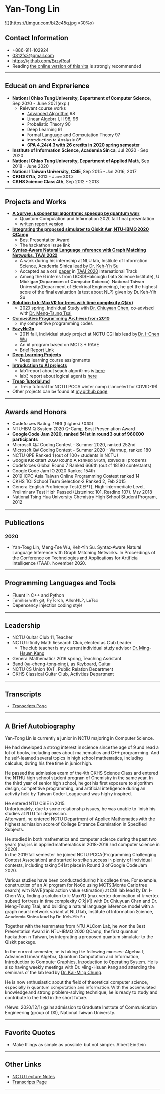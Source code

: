 # Yan-Tong Lin

![](https://i.imgur.com/bk2c45q.jpg =30%x)

## Contact Information

* +886-911-102924
* 0312fs3@gmail.com
* https://github.com/EazyReal
* Reading [the online version of this vita](https://hackmd.io/WwzUYXj1QHyzLI0_PQcWIw) is strongly recommended

---

## Education and Exprerience
- **National Chiao Tung University, Department of Computer Science**, Sep 2020 - June 2021(exp.)
    - Relevant course works
        - [Advanced Algorithm](https://timetable.nctu.edu.tw/?r=main/crsoutline&Acy=108&Sem=2&CrsNo=5903&lang=en-us) 98
        - Linear Algebra I, II 98, 96
        - Probalistic Theory 90
        - Deep Learning 91
        - Formal Language and Computation Theory 97
        - Introduction to Analysis 85
        - **GPA 4.24/4.3 with 26 credits in 2020 spring semester**
- **Institute of Information Science, Academia Sinica**, Jul 2020 - Sep 2020
- **National Chiao Tung University, Department of Applied Math**, Sep 2018 - June 2020
- **National Taiwan University, CSIE**, Sep 2015 - Jan 2016, 2017
- **CKHS 67th**, 2013 - June 2015
- **CKHS Science Class 4th**, Sep 2012 - 2013

---

## Projects and Works
* [**A Survey: Exponential algorithmic speedup by quantum walk**](https://github.com/EazyReal/QCQI2020fall/blob/main/QCQI_final__Oral_Version_.pdf)
    * Quantum Computation and Information 2020 fall final presentation
    * [written report version](https://github.com/EazyReal/QCQI2020fall/blob/main/QCQI_final__Textual_Version_.pdf)
* [**Integrating the proposed simulator to Qiskit Aer, NTU-IBMQ 2020 QCamp**](https://github.com/EazyReal/NTU-IBMQ-QCamp2020)
    * Best Presentation Award
    * [The hackathon issue link](https://github.com/qiskit-community/qiskit-hackathon-taiwan-20/issues/17)
* [**Syntax-Aware Natural Language Inference with Graph Matching Networks, TAAI 2020**](https://github.com/EazyReal/2020-IIS-internship/tree/master/MNLI)
    * A work during his internship at NLU lab, Institute of Information Science, Academia Sinica lead by [Dr. Keh-Yih Su](https://www.iis.sinica.edu.tw/pages/kysu/index.html)
    * Accepted as a oral [paper](https://github.com/EazyReal/2020-IIS-internship/blob/master/MNLI/Syntax_aware_Natural_Language_Inference_with_Graph_Matching_Network__YT_Lin_915final.pdf) in [TAAI 2020](https://taai2020.github.io/) International Track
    * Among the 6 interns from UCSD(Halıcıoğlu Data Science Institute), U Michigan(Department of Computer Science), National Taiwan University(Department of Electrical Engineering), he get the highest score of the final evaluation (a test about NLP) given by Dr. Keh-Yih Su 
* [**Solutioin to k-MaxVD for trees with time complexity $O(kn)$**](https://hackmd.io/@ytlin/kMaxVD-presentation)
    * 2020 spring, Individual Study with [Dr. Chiuyuan Chen](https://scholar.nctu.edu.tw/en/persons/chiuyuan-chen), co-advised with [Dr. Meng-Tsung Tsai](https://people.cs.nctu.edu.tw/~mtsai/index.html)
* [**Competitive Programming Archives from 2019**](https://github.com/EazyReal/CompetitveProgramming)
    * my competitive programming codes
* [**EazyNoGo**](https://github.com/EazyReal/EazyNoGo)
    * 2019 fall, Individual study project at NCTU CGI lab lead by [Dr. I-Chen Wu](https://cgilab.nctu.edu.tw/~icwu/)
    * An AI program based on MCTS + RAVE
    * [Brief Report Link](https://github.com/EazyReal/NCTU2019fall-reports/blob/master/cgilab/Indivisual%20Study%202019%20spring%20at%20CGI%20lab%20report.pptx)
* [**Deep Learning Projects**](https://github.com/EazyReal/NCTU2019fall_DeepLearning/blob/master/HW3/HW3%20Report.pdf)
    * Deep learning course assignments
* [**Introduction to AI projects**](https://github.com/EazyReal/Intro2AI-2020spring)
    * lab1 report about seach algorithms is [here](https://github.com/EazyReal/Intro2AI-2020spring/blob/master/lab1/AI_lab1_0712238.pdf)
    * lab3 report about logical agent is [here](https://github.com/EazyReal/Intro2AI-2020spring/tree/master/lab3)
* [**Treap Tutorial.md**](https://hackmd.io/9Hw3BAv8RhecludOcMEsvw)
    * Treap tutorial for NCTU PCCA winter camp (canceled for COVID-19)
* Other projects can be found at [my github page](https://github.com/EazyReal)

---

## Awards and Honors
* Codeforces Rating: 1996 (highest 2035)
* NTU-IBM Q System 2020 Q-Camp, Best Presentation Award
* **Google Code Jam 2020, ranked 541st in round 3 out of 960000 participants**
* Microsoft Q# Coding Contest - Summer 2020, ranked 252nd
* Microsoft Q# Coding Contest - Summer 2020 - Warmup, ranked 180
* NCTU GPE Ranked 1 (out of 100+ students in NCTU)
* Google Kickstart 2020 Round A Ranked 916th, solved all problems
* Codeforces Global Round 7 Ranked 666th (out of 18180 contestants)
* Google Code Jam IO 2020 Ranked 154th
* 2019 ICPC Asia Taiwan Online Programming Contest ranked 14
* CKHS TOI School Team Selection-2 Ranked 2, Feb 2015 
* General English Proficiency Test(GEPT), High-intermediate Level, Preliminary Test High Passed (Listening: 101, Reading 107), May 2018 
* National Tsing Hua University Chemistry High School Student Program, 2012

---

## Publications

### 2020
- Yan-Tong Lin, Meng-Tse Wu, Keh-Yih Su. Syntax-Aware Natural Language Inference with Graph Matching Networks. In Proceedings of the Conference on Technologies and Applications for Artificial Intelligence (TAAI), November 2020. 

---

## Programming Languages and Tools

* Fluent in C++ and Python
* Familiar with git, PyTorch, AllenNLP, LaTex
* Dependency injection coding style

---

## Leadership
* NCTU Guitar Club 11, Teacher
* NCTU Infinity Math Research Club, elected as Club Leader
    * The club teacher is my current individual study advisor [Dr. Ming-Hsuan Kang](https://www.math.nctu.edu.tw/faculty/e_faculty_content.php?S_ID=82&SC_ID=1)
* General Mathematics 2019 spring, Teaching Assistant
* Band (yu-cheng-tong-xing), as Keyboard, Guitar
* NCTU CS Union 10/11, Public Relation Department
* CKHS Classical Guitar Club, Activities Department 

---

## Transcripts
- [Transcripts Page](https://hackmd.io/uZOcVjC2TeG3o9igFWa-JA)

---

## A Brief Autobiography

Yan-Tong Lin is currently a junior in NCTU majoring in Computer Science.

He had developed a strong interest in science since the age of 9 and read a lot of books, including ones about mathematics and C++ programming. And he self-learned several topics in high school mathematics, including calculus, during his free time in junior high.  

He passed the admission exam of the 4th CKHS Science Class and entered the NTHU high school student program of Chemistry in the same year.
In the third year of senior high school, he got his first exposure to algorithm design, competitive programming, and artificial intelligence during an activity held by Taiwan Coder League and was highly inspired.  

He entered NTU CSIE in 2015.  
Unfortunately, due to some relationship issues, he was unable to finish his studies at NTU for depression.  
Afterward, he entered NCTU Department of Applied Mathematics with the highest admission score of College Entrance Examination in Specified Subjects.  

He studied in both mathematics and computer science during the past two years (majors in applied mathematics in 2018-2019 and computer science in 2020).  
In the 2019 fall semester, he joined NCTU PCCA(Programming Challenging Contest Association) and started to strike success in plenty of individual contests, including taking 541st place in Round 3 of Google Code Jam 2020.  

Various studies have been conducted during his college time. For example, construction of an AI program for NoGo using MCTS(Monte Carlo tree search) with RAVE(rapid action value estimation) at CGI lab lead by Dr. I-Chen Wu, finding a solution to k-MaxVD (max vertex domination of k-vertex subset) for trees in time complexity $O(k|V|)$ with Dr. Chiuyuan Chen and Dr. Meng-Tsung Tsai, and building a natural language inference model with a graph neural network variant at NLU lab, Institute of Information Science, Academia Sinica lead by Dr. Keh-Yih Su.  

Together with the teammates from NTU ALCom Lab, he won the Best Presentation Award in NTU-IBMQ 2020 QCamp, the first quantum hackathon in Taiwan, by integrating a proposed quantum simulator to the Qiskit package.  

In the current semester, he is taking the following courses: Algebra I, Advanced Linear Algebra, Quantum Computation and Information, Introduction to Computer Graphics, Introduction to Operating System. He is also having weekly meetings with Dr. Ming-Hsuan Kang and attending the seminars of the lab lead by [Dr. Kai-Ming Chung](https://homepage.iis.sinica.edu.tw/~kmchung/).
 
He is now enthusiastic about the field of theoretical computer science, especially in quantum computation and information. With the accumulated knowledge and strong problem-solving technique, he is ready to study and contribute to the field in the short future.  

(News: 2020/12/1) gains admission to Graduate Institute of Communication Engineering (group of DS), National Taiwan University.

---

## Favorite Quotes
- Make things as simple as possible, but not simpler. Albert Einstein

---

## Other Links
- [NCTU Lecture Notes](https://hackmd.io/r-CG8R7xTZ2S3pRa6JD9FA)
- [Transcripts Page](/uZOcVjC2TeG3o9igFWa-JA)

---